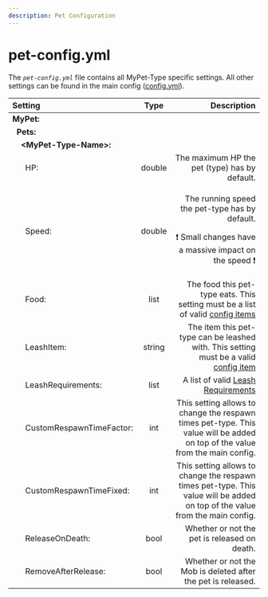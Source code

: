```yaml
---
description: Pet Configuration
---
```


# pet-config.yml

The _`pet-config.yml`_ file contains all MyPet-Type specific settings. All other settings can be found in the main config \([config.yml](config.yml.md)\).

<table>
  <thead>
    <tr>
      <th style="text-align:left">Setting</th>
      <th style="text-align:center">Type</th>
      <th style="text-align:right">Description</th>
    </tr>
  </thead>
  <tbody>
    <tr>
      <td style="text-align:left"><b>MyPet:</b>
      </td>
      <td style="text-align:center"></td>
      <td style="text-align:right"></td>
    </tr>
    <tr>
      <td style="text-align:left">&#xA0;&#xA0;<b>Pets:</b>
      </td>
      <td style="text-align:center"></td>
      <td style="text-align:right"></td>
    </tr>
    <tr>
      <td style="text-align:left">&#xA0;&#xA0;&#xA0;&#xA0;<b>&lt;MyPet-Type-Name&gt;:</b>
      </td>
      <td style="text-align:center"></td>
      <td style="text-align:right"></td>
    </tr>
    <tr>
      <td style="text-align:left">&#xA0;&#xA0;&#xA0;&#xA0;&#xA0;&#xA0;HP:</td>
      <td style="text-align:center">double</td>
      <td style="text-align:right">The maximum HP the pet (type) has by default.</td>
    </tr>
    <tr>
      <td style="text-align:left">&#xA0;&#xA0;&#xA0;&#xA0;&#xA0;&#xA0;Speed:</td>
      <td style="text-align:center">double</td>
      <td style="text-align:right">
        <p>The running speed the pet-type has by default.</p>
        <p>&#x2757; Small changes have a massive impact on the speed &#x2757;</p>
      </td>
    </tr>
    <tr>
      <td style="text-align:left">&#xA0;&#xA0;&#xA0;&#xA0;&#xA0;&#xA0;Food:</td>
      <td style="text-align:center">list</td>
      <td style="text-align:right">The food this pet-type eats. This setting must be a list of valid <a href="configitems.md">config items</a>
      </td>
    </tr>
    <tr>
      <td style="text-align:left">&#xA0;&#xA0;&#xA0;&#xA0;&#xA0;&#xA0;LeashItem:</td>
      <td style="text-align:center">string</td>
      <td style="text-align:right">The item this pet-type can be leashed with. This setting must be a valid
        <a
        href="configitems.md">config item</a>
      </td>
    </tr>
    <tr>
      <td style="text-align:left">&#xA0;&#xA0;&#xA0;&#xA0;&#xA0;&#xA0;LeashRequirements:</td>
      <td style="text-align:center">list</td>
      <td style="text-align:right">A list of valid <a href="../../systems/leashflag.md">Leash Requirements</a>
      </td>
    </tr>
    <tr>
      <td style="text-align:left">&#xA0;&#xA0;&#xA0;&#xA0;&#xA0;&#xA0;CustomRespawnTimeFactor:</td>
      <td style="text-align:center">int</td>
      <td style="text-align:right">This setting allows to change the respawn times pet-type. This value will
        be added on top of the value from the main config.</td>
    </tr>
    <tr>
      <td style="text-align:left">&#xA0;&#xA0;&#xA0;&#xA0;&#xA0;&#xA0;CustomRespawnTimeFixed:</td>
      <td style="text-align:center">int</td>
      <td style="text-align:right">This setting allows to change the respawn times pet-type. This value will
        be added on top of the value from the main config.</td>
    </tr>
    <tr>
      <td style="text-align:left">&#xA0;&#xA0;&#xA0;&#xA0;&#xA0;&#xA0;ReleaseOnDeath:</td>
      <td style="text-align:center">bool</td>
      <td style="text-align:right">Whether or not the pet is released on death.</td>
    </tr>
    <tr>
      <td style="text-align:left">&#xA0;&#xA0;&#xA0;&#xA0;&#xA0;&#xA0;RemoveAfterRelease:</td>
      <td style="text-align:center">bool</td>
      <td style="text-align:right">Whether or not the Mob is deleted after the pet is released.</td>
    </tr>
  </tbody>
</table>

